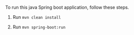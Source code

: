 To run this java Spring boot application, follow these steps.

1. Run ```mvn clean install ```

2. Run ``` mvn spring-boot:run ```
